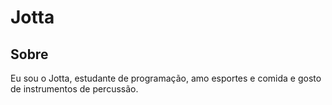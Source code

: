 <!-- #h1 ##h2 ... ######h6 -->

# Jotta

## Sobre
Eu sou o Jotta, estudante de programação, amo esportes e comida e gosto de instrumentos de percussão.
